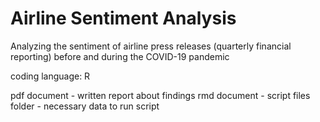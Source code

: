 # Airline Sentiment Analysis
Analyzing the sentiment of airline press releases (quarterly financial reporting) before and during the COVID-19 pandemic

coding language: R

pdf document - written report about findings
rmd document - script
files folder - necessary data to run script
